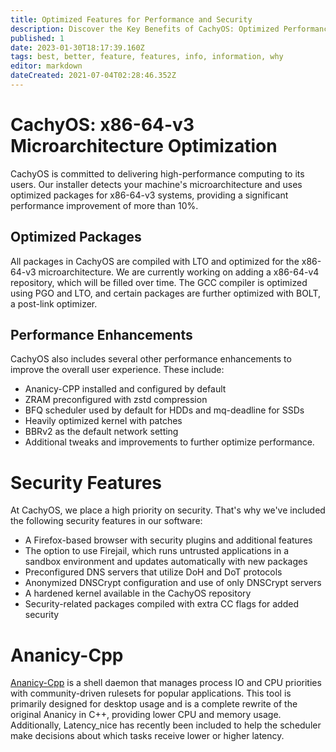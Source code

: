 ```yaml
---
title: Optimized Features for Performance and Security
description: Discover the Key Benefits of CachyOS: Optimized Performance and Enhanced Security
published: 1
date: 2023-01-30T18:17:39.160Z
tags: best, better, feature, features, info, information, why
editor: markdown
dateCreated: 2021-07-04T02:28:46.352Z
---
```


# CachyOS: x86-64-v3 Microarchitecture Optimization

CachyOS is committed to delivering high-performance computing to its users. Our installer detects your machine's microarchitecture and uses optimized packages for x86-64-v3 systems, providing a significant performance improvement of more than 10%.

## Optimized Packages

All packages in CachyOS are compiled with LTO and optimized for the x86-64-v3 microarchitecture. We are currently working on adding a x86-64-v4 repository, which will be filled over time. The GCC compiler is optimized using PGO and LTO, and certain packages are further optimized with BOLT, a post-link optimizer.

## Performance Enhancements

CachyOS also includes several other performance enhancements to improve the overall user experience. These include:

- Ananicy-CPP installed and configured by default
- ZRAM preconfigured with zstd compression
- BFQ scheduler used by default for HDDs and mq-deadline for SSDs
- Heavily optimized kernel with patches
- BBRv2 as the default network setting
- Additional tweaks and improvements to further optimize performance.

# Security Features

At CachyOS, we place a high priority on security. That's why we've included the following security features in our software:

- A Firefox-based browser with security plugins and additional features
- The option to use Firejail, which runs untrusted applications in a sandbox environment and updates automatically with new packages
- Preconfigured DNS servers that utilize DoH and DoT protocols
- Anonymized DNSCrypt configuration and use of only DNSCrypt servers
- A hardened kernel available in the CachyOS repository
- Security-related packages compiled with extra CC flags for added security

# Ananicy-Cpp

[Ananicy-Cpp](https://gitlab.com/ananicy-cpp/ananicy-cpp) is a shell daemon that manages process IO and CPU priorities with community-driven rulesets for popular applications. This tool is primarily designed for desktop usage and is a complete rewrite of the original Ananicy in C++, providing lower CPU and memory usage. Additionally, Latency_nice has recently been included to help the scheduler make decisions about which tasks receive lower or higher latency.
